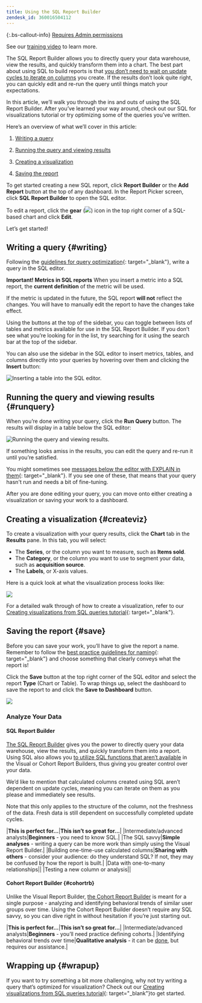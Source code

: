 ```yaml
---
title: Using the SQL Report Builder
zendesk_id: 360016504112
---
```


{:.bs-callout-info}
[Requires Admin permissions](../administrator/user-management/user-management.md)

See our [training video](https://support.magento.com/hc/en-us/articles/360016730131) to learn more.

The SQL Report Builder allows you to directly query your data warehouse, view the results, and quickly transform them into a chart. The best part about using SQL to build reports is that [you don’t need to wait on update cycles to iterate on columns](https://support.magento.com/hc/en-us/articles/360016506212) you create. If the results don’t look quite right, you can quickly edit and re-run the query until things match your expectations.

In this article, we’ll walk you through the ins and outs of using the SQL Report Builder. After you’ve learned your way around, check out our SQL for visualizations tutorial or try optimizing some of the queries you’ve written.

Here’s an overview of what we’ll cover in this article:

1. [Writing a query](../#writing)

1. [Running the query and viewing results](../#runquery)

1. [Creating a visualization](../#createviz)

1. [Saving the report](../#save)

To get started creating a new SQL report, click **Report Builder** or the **Add Report** button at the top of any dashboard. In the Report Picker screen, click **SQL Report Builder** to open the SQL editor.

To edit a report, click the **gear** (![](../assets/gear-icon.png)) icon in the top right corner of a SQL-based chart and click **Edit**.

Let’s get started!

## Writing a query {#writing}

Following the [guidelines for query optimization](../best-practices/optimizing-your-sql-queries.md){: target="_blank"}, write a query in the SQL editor.

**Important! Metrics in SQL reports**
When you insert a metric into a SQL report, the **current definition** of the metric will be used.

If the metric is updated in the future, the SQL report **will not** reflect the changes. You will have to manually edit the report to have the changes take effect.

Using the buttons at the top of the sidebar, you can toggle between lists of tables and metrics available for use in the SQL Report Builder. If you don’t see what you’re looking for in the list, try searching for it using the search bar at the top of the sidebar.

You can also use the sidebar in the SQL editor to insert metrics, tables, and columns directly into your queries by hovering over them and clicking the **Insert** button:

![Inserting a table into the SQL editor.](../assets/SQL_RB_Insert_Table.png)

## Running the query and viewing results {#runquery}

When you’re done writing your query, click the **Run Query** button. The results will display in a table below the SQL editor:

![Running the query and viewing results.](../assets/SQL_Run_Query.gif)

If something looks amiss in the results, you can edit the query and re-run it until you’re satisfied.

You might sometimes see [messages below the editor with EXPLAIN in them](../best-practices/optimizing-your-sql-queries.md){: target="_blank"}. If you see one of these, that means that your query hasn't run and needs a bit of fine-tuning.

After you are done editing your query, you can move onto either creating a visualization or saving your work to a dashboard.

## Creating a visualization {#createviz}

To create a visualization with your query results, click the **Chart** tab in the **Results** pane. In this tab, you will select:

* The **Series**, or the column you want to measure, such as **Items sold**.
* The **Category**, or the column you want to use to segment your data, such as **acquisition source**.
* The **Labels**, or X-axis values.

Here is a quick look at what the visualization process looks like:

![](../assets/SQL_RB_viz_overview.gif)

For a detailed walk through of how to create a visualization, refer to our [Creating visualizations from SQL queries tutorial](../tutorials/create-visuals-from-sql.md){: target="_blank"}.

## Saving the report {#save}

Before you can save your work, you’ll have to give the report a name. Remember to follow the [best practice guidelines for naming](../best-practices/naming-elements.md){: target="_blank"} and choose something that clearly conveys what the report is!

Click the **Save** button at the top right corner of the SQL editor and select the report **Type** (Chart or Table). To wrap things up, select the dashboard to save the report to and click the **Save to Dashboard** button.

![](../assets/SQL_Save_Report.gif)

### Analyze Your Data

#### SQL Report Builder

[The SQL Report Builder](../data-analyst/dev-reports/sql-rpt-bldr.md) gives you the power to directly query your data warehouse, view the results, and quickly transform them into a report. Using SQL also allows you [to utilize SQL functions that aren’t available](https://docs.aws.amazon.com/redshift/latest/dg/c_SQL_functions.html) in the Visual or Cohort Report Builders, thus giving you greater control over your data.

We’d like to mention that calculated columns created using SQL aren’t dependent on update cycles, meaning you can iterate on them as you please and immediately see results.

Note that this only applies to the structure of the column, not the freshness of the data. Fresh data is still dependent on successfully completed update cycles.

|**This is perfect for...**|**This isn’t so great for...**|
|Intermediate/advanced analysts|**Beginners** - you need to know SQL.|
|The SQL savvy|**Simple analyses** - writing a query can be more work than simply using the Visual Report Builder.|
|Building one-time-use calculated columns|**Sharing with others** - consider your audience: do they understand SQL? If not, they may be confused by how the report is built.|
|Data with one-to-many relationships||
|Testing a new column or analysis||

#### Cohort Report Builder {#cohortrb}

Unlike the Visual Report Builder, [the Cohort Report Builder](../data-analyst/dev-reports/cohort-rpt-bldr.md) is meant for a single purpose - analyzing and identifying behavioral trends of similar user groups over time. Using the Cohort Report Builder doesn’t require any SQL savvy, so you can dive right in without hesitation if you’re just starting out.

|**This is perfect for...**|**This isn’t so great for...**|
|Intermediate/advanced analysts|**Beginners** - you’ll need practice defining cohorts.|
|Identifying behavioral trends over time|**Qualitative analysis** - it can be [done](../data-analyst/dev-reports/create-qual-cohort-analysis.md), but requires our assistance.|

## Wrapping up {#wrapup}

If you want to try something a bit more challenging, why not try writing a query that’s optimized for visualization? Check out our [Creating visualizations from SQL queries tutorial](../tutorials/create-visuals-from-sql.md){: target="_blank"}to get started.
